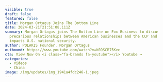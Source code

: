 ```yaml
---
visible: true
draft: false
featured: false
title: Morgan Ortagus Joins The Bottom Line
date: 2024-03-21T21:51:08.111Z
summary: Morgan Ortagus joins The Bottom Line on Fox Business to discuss the
  precarious relationships between American businesses and the CCP and how it
  impacts U.S. national security.
author: POLARIS Founder, Morgan Ortagus
outbound: https://www.youtube.com/watch?v=K0DSCR75Kec
cta: View Now On <i class="fa-brands fa-youtube"></i> Youtube →
categories:
  - Videos
  - China
image: /img/updates/img_1941a4fdc246-1.jpeg
---
```

